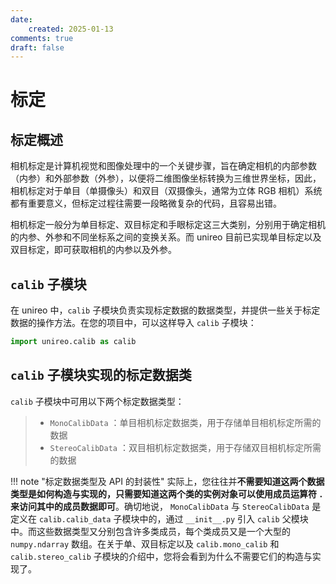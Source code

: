 ```yaml
---
date:
    created: 2025-01-13
comments: true
draft: false
---
```


# 标定

## 标定概述
相机标定是计算机视觉和图像处理中的一个关键步骤，旨在确定相机的内部参数（内参）和外部参数（外参），以便将二维图像坐标转换为三维世界坐标，因此，相机标定对于单目（单摄像头）和双目（双摄像头，通常为立体 RGB 相机）系统都有重要意义，但标定过程往需要一段略微复杂的代码，且容易出错。

相机标定一般分为单目标定、双目标定和手眼标定这三大类别，分别用于确定相机的内参、外参和不同坐标系之间的变换关系。而 unireo 目前已实现单目标定以及双目标定，即可获取相机的内参以及外参。

## `calib` 子模块
在 unireo 中，`calib` 子模块负责实现标定数据的数据类型，并提供一些关于标定数据的操作方法。在您的项目中，可以这样导入 `calib` 子模块：

``` Python
import unireo.calib as calib
```

## `calib` 子模块实现的标定数据类

`calib` 子模块中可用以下两个标定数据类型：

> * `MonoCalibData` ：单目相机标定数据类，用于存储单目相机标定所需的数据
> * `StereoCalibData` ：双目相机标定数据类，用于存储双目相机标定所需的数据

!!! note "标定数据类型及 API 的封装性"
    实际上，您往往并**不需要知道这两个数据类型是如何构造与实现的，只需要知道这两个类的实例对象可以使用成员运算符 `.` 来访问其中的成员数据即可**。确切地说， `MonoCalibData` 与 `StereoCalibData` 是定义在 ` calib.calib_data ` 子模块中的，通过 `__init__.py` 引入 `calib` 父模块中。而这些数据类型又分别包含许多类成员，每个类成员又是一个大型的 `numpy.ndarray` 数组。在关于单、双目标定以及 ` calib.mono_calib ` 和 ` calib.stereo_calib ` 子模块的介绍中，您将会看到为什么不需要它们的构造与实现了。
